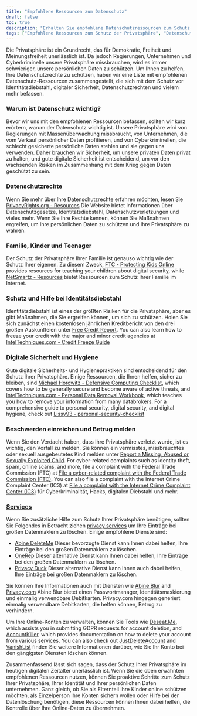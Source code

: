 ```yaml
---
title: "Empfohlene Ressourcen zum Datenschutz"
draft: false
toc: true
description: "Erhalten Sie empfohlene Datenschutzressourcen zum Schutz Ihrer Rechte, Ihrer Familie und Ihrer persönlichen Daten. Erfahren Sie von Experten mehr über Datenschutzrechte, Schutz vor Identitätsdiebstahl und digitale Sicherheit. Bleiben Sie vor Cyber-Kriminellen und Massenüberwachung geschützt, indem Sie unserem Leitfaden zu empfohlenen Datenschutzdiensten, Maskierungsinformationen und Kontoverwaltungstools folgen. Übernehmen Sie die Kontrolle über Ihre persönlichen Daten und schützen Sie sie mit den empfohlenen Datenschutz-Ressourcen von SimeonOnSecurity."
tags: ["Empfohlene Ressourcen zum Schutz der Privatsphäre", "Datenschutzrechte", "Schutz vor Identitätsdiebstahl", "digitale Sicherheit", "Internet-Kriminelle", "Massenüberwachung", "persönliche Daten", "SimeonOnSecurity", "Familie", "Kinder", "jugendliche", "digitale Sicherheitshygiene", "Kreditauskunft", "Kreditsperre", "Checkliste für defensives Rechnen", "Entfernung personenbezogener Daten", "Beschwerden einreichen", "Betrug melden", "Datenschutzdienste", "Maskierungsinformationen", "Kontoverwaltung", "GDPR-Anfragen", "Kontolöschung"]
---
```


Die Privatsphäre ist ein Grundrecht, das für Demokratie, Freiheit und Meinungsfreiheit unerlässlich ist. Da jedoch Regierungen, Unternehmen und Cyberkriminelle unsere Privatsphäre missbrauchen, wird es immer schwieriger, unsere persönlichen Daten zu schützen. Um Ihnen zu helfen, Ihre Datenschutzrechte zu schützen, haben wir eine Liste mit empfohlenen Datenschutz-Ressourcen zusammengestellt, die sich mit dem Schutz vor Identitätsdiebstahl, digitaler Sicherheit, Datenschutzrechten und vielem mehr befassen.

### Warum ist Datenschutz wichtig?

Bevor wir uns mit den empfohlenen Ressourcen befassen, sollten wir kurz erörtern, warum der Datenschutz wichtig ist. Unsere Privatsphäre wird von Regierungen mit Massenüberwachung missbraucht, von Unternehmen, die vom Verkauf persönlicher Daten profitieren, und von Cyberkriminellen, die schlecht gesicherte persönliche Daten stehlen und sie gegen uns verwenden. Daher brauchen wir Sicherheit, um unsere privaten Daten privat zu halten, und gute digitale Sicherheit ist entscheidend, um vor den wachsenden Risiken im Zusammenhang mit dem Krieg gegen Daten geschützt zu sein.

### Datenschutzrechte

Wenn Sie mehr über Ihre Datenschutzrechte erfahren möchten, lesen Sie [PrivacyRights.org - Resources](https://privacyrights.org/resources) Die Website bietet Informationen über Datenschutzgesetze, Identitätsdiebstahl, Datenschutzverletzungen und vieles mehr. Wenn Sie Ihre Rechte kennen, können Sie Maßnahmen ergreifen, um Ihre persönlichen Daten zu schützen und Ihre Privatsphäre zu wahren.

### Familie, Kinder und Teenager

Der Schutz der Privatsphäre Ihrer Familie ist genauso wichtig wie der Schutz Ihrer eigenen. Zu diesem Zweck, [FTC - Protecting Kids Online](https://www.consumer.ftc.gov/topics/protecting-kids-online) provides resources for teaching your children about digital security, while [NetSmartz - Resources](https://www.missingkids.org/netsmartz/resources) bietet Ressourcen zum Schutz Ihrer Familie im Internet.

### Schutz und Hilfe bei Identitätsdiebstahl

Identitätsdiebstahl ist eines der größten Risiken für die Privatsphäre, aber es gibt Maßnahmen, die Sie ergreifen können, um sich zu schützen. Holen Sie sich zunächst einen kostenlosen jährlichen Kreditbericht von den drei großen Auskunfteien unter [Free Credit Report](https://www.annualcreditreport.com/index.action). You can also learn how to freeze your credit with the major and minor credit agencies at [IntelTechniques.com - Credit Freeze Guide](https://inteltechniques.com/data/workbook.pdf)

### Digitale Sicherheit und Hygiene

Gute digitale Sicherheits- und Hygienepraktiken sind entscheidend für den Schutz Ihrer Privatsphäre. Einige Ressourcen, die Ihnen helfen, sicher zu bleiben, sind [Michael Horowitz - Defensive Computing Checklist](https://defensivecomputingchecklist.com/), which covers how to be generally secure and become aware of active threats, and [IntelTechniques.com - Personal Data Removal Workbook](https://inteltechniques.com/data/workbook.pdf), which teaches you how to remove your information from many databrokers. For a comprehensive guide to personal security, digital security, and digital hygiene, check out [Lissy93 - personal-security-checklist](https://github.com/Lissy93/personal-security-checklist)

### Beschwerden einreichen und Betrug melden

Wenn Sie den Verdacht haben, dass Ihre Privatsphäre verletzt wurde, ist es wichtig, den Vorfall zu melden. Sie können ein vermisstes, missbrauchtes oder sexuell ausgebeutetes Kind melden unter [Report a Missing, Abused or Sexually Exploited Child](http://www.missingkids.com/Report). For cyber-related complaints such as identity theft, spam, online scams, and more, file a complaint with the Federal Trade Commission (FTC) at [File a cyber-related complaint with the Federal Trade Commission (FTC)](https://www.ftccomplaintassistant.gov/#&panel1-1). You can also file a complaint with the Internet Crime Complaint Center (IC3) at [File a complaint with the Internet Crime Complaint Center (IC3)](https://complaint.ic3.gov/default.aspx?) für Cyberkriminalität, Hacks, digitalen Diebstahl und mehr.

### [Services](https://simeononsecurity.ch/recommendations/services/)

Wenn Sie zusätzliche Hilfe zum Schutz Ihrer Privatsphäre benötigen, sollten Sie Folgendes in Betracht ziehen [privacy services](https://simeononsecurity.ch/recommendations/services/) um Ihre Einträge bei großen Datenmaklern zu löschen. Einige empfohlene Dienste sind:

- [Abine DeleteMe](https://joindeleteme.com/refer?coupon=RFR-40867-7DWHR4) Dieser bevorzugte Dienst kann Ihnen dabei helfen, Ihre Einträge bei den großen Datenmaklern zu löschen.
- [OneRep](https://onerep.com) Dieser alternative Dienst kann Ihnen dabei helfen, Ihre Einträge bei den großen Datenmaklern zu löschen.
- [Privacy Duck](https://www.privacyduck.com/) Dieser alternative Dienst kann Ihnen auch dabei helfen, Ihre Einträge bei großen Datenmaklern zu löschen.

Sie können Ihre Informationen auch mit Diensten wie [Abine Blur](https://dnt.abine.com/#/ref_register/pC8ZbvQtt) and [Privacy.com](https://privacy.com/join/SU86Y) Abine Blur bietet einen Passwortmanager, Identitätsmaskierung und einmalig verwendbare Debitkarten. Privacy.com hingegen generiert einmalig verwendbare Debitkarten, die helfen können, Betrug zu verhindern.

Um Ihre Online-Konten zu verwalten, können Sie Tools wie [Deseat.Me](https://app.deseat.me), which assists you in submitting GDPR requests for account deletion, and [AccountKiller](https://www.accountkiller.com/en), which provides documentation on how to delete your account from various services. You can also check out [JustDeleteAccount](https://www.justdeleteaccount.com/) and [VanishList](https://vanishlist.ml/) finden Sie weitere Informationen darüber, wie Sie Ihr Konto bei den gängigsten Diensten löschen können.

Zusammenfassend lässt sich sagen, dass der Schutz Ihrer Privatsphäre im heutigen digitalen Zeitalter unerlässlich ist. Wenn Sie die oben erwähnten empfohlenen Ressourcen nutzen, können Sie proaktive Schritte zum Schutz Ihrer Privatsphäre, Ihrer Identität und Ihrer persönlichen Daten unternehmen. Ganz gleich, ob Sie als Elternteil Ihre Kinder online schützen möchten, als Einzelperson Ihre Konten sichern wollen oder Hilfe bei der Datenlöschung benötigen, diese Ressourcen können Ihnen dabei helfen, die Kontrolle über Ihre Online-Daten zu übernehmen.

